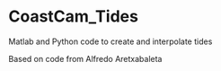 # CoastCam_Tides
Matlab and Python code to create and interpolate tides

Based on code from Alfredo Aretxabaleta
